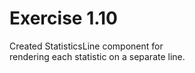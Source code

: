 # Exercise 1.10

Created StatisticsLine component for  
rendering each statistic on a separate line.